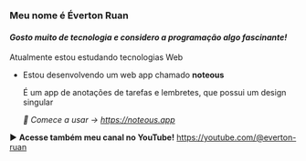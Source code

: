 ### Meu nome é Éverton Ruan

#### *Gosto muito de tecnologia e considero a programação algo fascinante!*
Atualmente estou estudando tecnologias Web

- Estou desenvolvendo um web app chamado **noteous**

  É um app de anotações de tarefas e lembretes, que possui um design singular

  *📝 Comece a usar → https://noteous.app*

▶️ **Acesse também meu canal no YouTube!**
https://youtube.com/@everton-ruan
